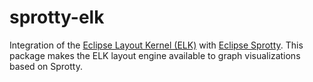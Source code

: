 # sprotty-elk

Integration of the [Eclipse Layout Kernel (ELK)](https://www.eclipse.org/elk/) with [Eclipse Sprotty](http://github.com/eclipse/sprotty). This package makes the ELK layout engine available to graph visualizations based on Sprotty.
